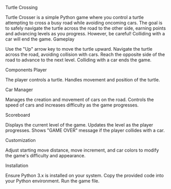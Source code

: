 Turtle Crossing

Turtle Crosser is a simple Python game where you control a turtle attempting to cross a busy road while avoiding oncoming cars. The goal is to safely navigate the turtle across the road to the other side, earning points and advancing levels as you progress. However, be careful! Colliding with a car will end the game.
Gameplay

  Use the "Up" arrow key to move the turtle upward.
  Navigate the turtle across the road, avoiding collision with cars.
  Reach the opposite side of the road to advance to the next level.
  Colliding with a car ends the game.

Components
Player

  The player controls a turtle.
  Handles movement and position of the turtle.

Car Manager

  Manages the creation and movement of cars on the road.
  Controls the speed of cars and increases difficulty as the game progresses.

Scoreboard

  Displays the current level of the game.
  Updates the level as the player progresses.
  Shows "GAME OVER" message if the player collides with a car.

Customization

  Adjust starting move distance, move increment, and car colors to modify the game's difficulty and appearance.

Installation

  Ensure Python 3.x is installed on your system.
  Copy the provided code into your Python environment.
  Run the game file.
